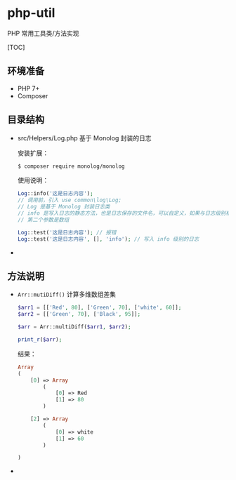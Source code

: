 # php-util

PHP 常用工具类/方法实现

[TOC]

## 环境准备

- PHP 7+
- Composer

## 目录结构

- src/Helpers/Log.php 基于 Monolog 封装的日志

  安装扩展：

  ```bash
  $ composer require monolog/monolog
  ```

  使用说明：

  ```php
  Log::info('这是日志内容');
  // 调用前，引入 use common\log\Log;
  // Log 是基于 Monolog 封装日志类
  // info 是写入日志的静态方法，也是日志保存的文件名，可以自定义，如果与日志级别相同，可以省略第三个参数（levelName）
  // 第二个参数是数组
  
  Log::test('这是日志内容'); // 报错
  Log::test('这是日志内容', [], 'info'); // 写入 info 级别的日志
  ```

- 

## 方法说明

- `Arr::mutiDiff()` 计算多维数组差集

  ```php
  $arr1 = [['Red', 80], ['Green', 70], ['white', 60]];
  $arr2 = [['Green', 70], ['Black', 95]];
  
  $arr = Arr::multiDiff($arr1, $arr2);
  
  print_r($arr);
  ```

  结果：

  ```php
  Array
  (
      [0] => Array
          (
              [0] => Red
              [1] => 80
          )
  
      [2] => Array
          (
              [0] => white
              [1] => 60
          )
  
  )
  ```

- 
